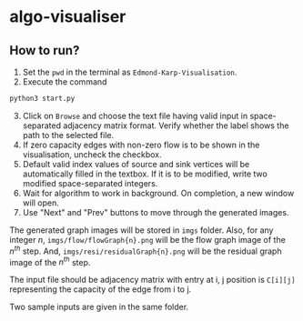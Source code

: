 # algo-visualiser

## How to run?
1. Set the ```pwd``` in the terminal as ```Edmond-Karp-Visualisation```.
2. Execute the command
  ```zsh
  python3 start.py
  ```
3. Click on ```Browse``` and choose the text file having valid input in space-separated adjacency matrix format. Verify whether the label shows the path to the selected file.
4. If zero capacity edges with non-zero flow is to be shown in the visualisation, uncheck the checkbox.
5. Default valid index values of source and sink vertices will be automatically filled in the textbox. If it is to be modified, write two modified space-separated integers. 
6. Wait for algorithm to work in background. On completion, a new window will open.
7. Use "Next" and "Prev" buttons to move through the generated images.

The generated graph images will be stored in ```imgs``` folder. Also, for any integer $n$, ```imgs/flow/flowGraph{n}.png``` will be the flow graph image of the $n^{th}$ step. And, ```imgs/resi/residualGraph{n}.png``` will be the residual graph image of the $n^{th}$ step.

The input file should be adjacency matrix with entry at  i, j position is ```C[i][j]``` representing the capacity of the edge from i to j.

Two sample inputs are given in the same folder.
